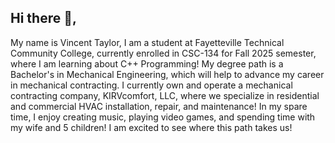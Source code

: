 ## Hi there 👋,
My name is Vincent Taylor, I am a student at Fayetteville Technical Community College, currently enrolled in CSC-134 for Fall 2025 semester, where I am learning about C++ Programming!  My degree path is a Bachelor's in Mechanical Engineering, which will help to advance my career in mechanical contracting.  I currently own and operate a mechanical contracting company, KIRVcomfort, LLC, where we specialize in residential and commercial HVAC installation, repair, and maintenance!  In my spare time, I enjoy creating music, playing video games, and spending time with my wife and 5 children!  I am excited to see where this path takes us!

<!--
**taylorv2195/taylorv2195** is a ✨ _special_ ✨ repository because its `README.md` (this file) appears on your GitHub profile.

Here are some ideas to get you started:

- 🔭 I’m currently working on ...
- 🌱 I’m currently learning ...
- 👯 I’m looking to collaborate on ...
- 🤔 I’m looking for help with ...
- 💬 Ask me about ...
- 📫 How to reach me: ...
- 😄 Pronouns: ...
- ⚡ Fun fact: ...
-->

